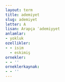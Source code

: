 ```yaml
---
layout: term
title: ademiyet
slug: ademiyet
letter: A
lisan: Arapça ʿademiyyet
anlamlar:
- yokluk
ozellikler:
- - isim
  - eskimiş
ornekler:
- - ''
orneklerkaynak:
- - ''
---
```

